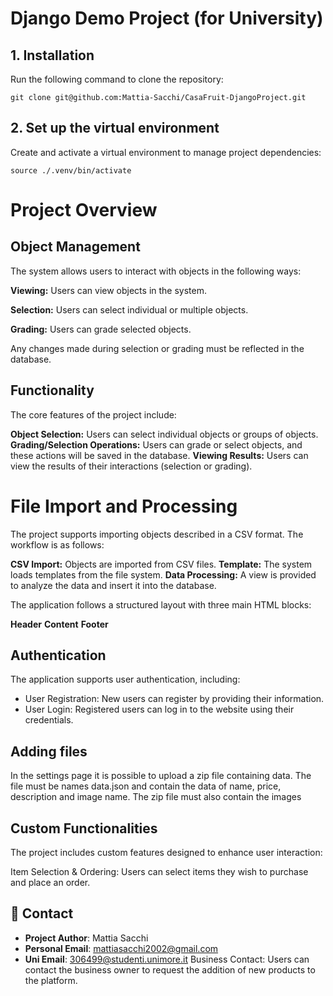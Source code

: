 # Django Demo Project (for University)

## 1. Installation

Run the following command to clone the repository:
```
git clone git@github.com:Mattia-Sacchi/CasaFruit-DjangoProject.git
```

## 2. Set up the virtual environment
Create and activate a virtual environment to manage project dependencies:

```
source ./.venv/bin/activate
```

# Project Overview
## Object Management
The system allows users to interact with objects in the following ways:

__Viewing:__ Users can view objects in the system.

__Selection:__ Users can select individual or multiple objects.

__Grading:__ Users can grade selected objects.

Any changes made during selection or grading must be reflected in the database.

## Functionality
The core features of the project include:

__Object Selection:__ Users can select individual objects or groups of objects.
__Grading/Selection Operations:__ Users can grade or select objects, and these actions will be saved in the database.
__Viewing Results:__ Users can view the results of their interactions (selection or grading).

# File Import and Processing
The project supports importing objects described in a CSV format. The workflow is as follows:

__CSV Import:__ Objects are imported from CSV files.
__Template:__ The system loads templates from the file system.
__Data Processing:__ A view is provided to analyze the data and insert it into the database.

The application follows a structured layout with three main HTML blocks:

__Header__
__Content__
__Footer__


## Authentication
The application supports user authentication, including:

- User Registration: New users can register by providing their information.
- User Login: Registered users can log in to the website using their credentials.

## Adding files
In the settings page it is possible to upload a zip file containing data.
The file must be names data.json and contain the data of name, price, description and image name.
The zip file must also contain the images

## Custom Functionalities
The project includes custom features designed to enhance user interaction:

Item Selection & Ordering: Users can select items they wish to purchase and place an order.

## 📧 Contact
- **Project Author**: Mattia Sacchi
- **Personal Email**: [mattiasacchi2002@gmail.com](mailto:mattiasacchi2002@gmail.com)
- **Uni Email**: [306499@studenti.unimore.it](mailto:306499@studenti.unimore.it)
Business Contact: Users can contact the business owner to request the addition of new products to the platform.



